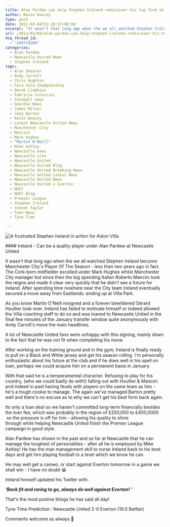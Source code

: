 ```yaml
---
title: Alan Pardew can help Stephen Ireland rediscover his top form at Newcastle United
author: Kevin Doocey
type: post
date: 2011-03-04T22:28:17+00:00
excerpt: "It wasn't that long ago when the we all watched Stephen Ireland become Manchester City's Player Of The Season - less than two.."
url: /2011/03/04/alan-pardew-can-help-stephen-ireland-rediscover-his-top-form-at-newcastle-united/
dsq_thread_id:
  - "245714284"
categories:
  - Alan Pardew
  - Newcastle United News
  - Stephen Ireland
tags:
  - Alan Shearer
  - Andy Carroll
  - Chris Hughton
  - Coca Cola Championship
  - Derek Llambias
  - Fabricio Coloccini
  - Football news
  - Geordie News
  - James Milner
  - Joey Barton
  - Kevin Doocey
  - Latest Newcastle United News
  - Manchester City
  - Mancini
  - Mark Hughes
  - "Martin O'Neill"
  - Mike Ashley
  - Newcastle news
  - Newcastle site
  - Newcastle United
  - Newcastle United Blog
  - Newcastle United Breaking News
  - Newcastle United Latest News
  - Newcastle United News
  - Newcastle United v Everton
  - NUFC
  - NUFC Blog
  - Premier League
  - Stephen Ireland
  - Steven Taylor
  - Toon News
  - Tyne Time

---
```

![A frustrated Stephen Ireland in action for Aston Villa](http://www.tynetime.com/wp-content/uploads/2011/03/Stephen-Ireland.jpg "Stephen-Ireland")

#### Ireland - Can be a quality player under Alan Pardew at Newcastle United

It wasn't that long ago when the we all watched Stephen Ireland become Manchester City's Player Of The Season - less than two years ago in fact. The Cork-born midfielder excelled under Mark Hughes whilst Manchester City manager but since then the big spending Italian Roberto Mancini took the reigns and made it clear very quickly that he didn't see a future for Ireland. After  spending time nowhere near the City team Ireland eventually secured a move away from Eastlands: ending up at Villa Park.

As you know Martin O'Neill resigned and a forever bewildered Gérard Houllier took over. Ireland has failed to motivate himself or indeed allowed the Villa coaching staff to do so and was loaned to Newcastle United in the final few minutes of the January transfer window quite anonymously with Andy Carroll's move the main headlines.

A lot of Newcastle United fans were unhappy with this signing, mainly down to the fact that he was not fit when completing his move.

After working on the training ground and in the gym; Ireland is finally ready to pull on a Black and White jersey and get his season rolling. I'm personally enthusiastic about his future at the club and if he does well in his spell on loan, perhaps we could acquire him on a permanent basis in January.

With that said he is a temperamental character. Refusing to play for his country, (who we could badly do with!) falling out with Houllier & Mancini and indeed in past having feuds with players on the same team as him - he's a tough cookie to manage. The again we've managed Barton pretty well and there's no excuse as to why we can't get his best form back again.

Its only a loan deal so we haven't committed long-term financially besides the loan fee, which was probably in the region of £250,000 to £400,0000  so the pressure is off for him - allowing his quality to shine through while helping Newcastle United finish the Premier League campaign in good style.

Alan Pardew has shown in the past and so far at Newcastle that he can manage the toughest of personalities - after all he is employed by Mike Ashley! He has the man management skill to nurse Ireland back to his best days and get him playing football to a level which we know he can.

He may well get a cameo, or start against Everton tomorrow in a game we shall win - I have no doubt 😀

Ireland himself updated his Twitter with:

_**'Back fit and raring to go, always do well against Everton! '**_

That's the most postive things he has said all day!

Tyne Time Prediction : Newcastle United 2-0 Everton (10.0 Betfair)

Comments welcome as always 🙂
